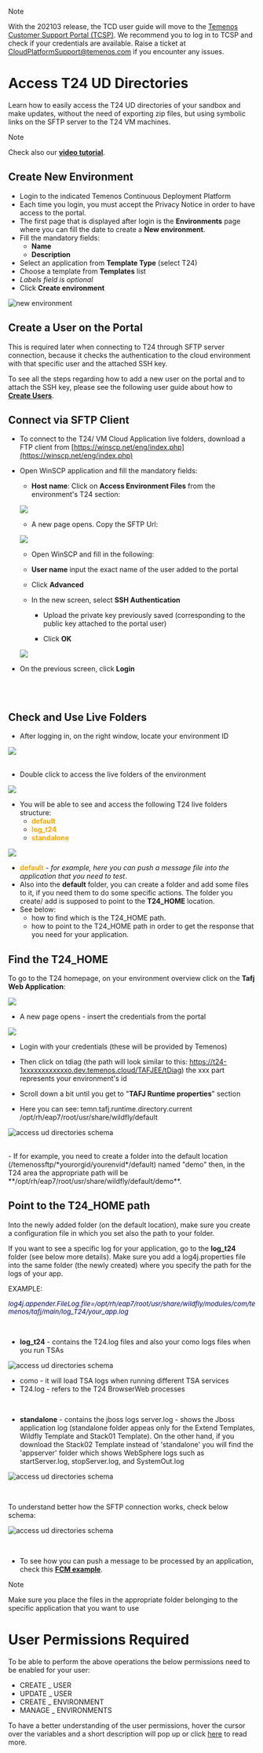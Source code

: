 > [!Note]
>  With the 202103 release, the  TCD user guide will move to the [Temenos Customer Support Portal (TCSP)](https://tcsp.temenos.com/TCD/Modules/TemenosContinuousDeployment/Overview/Overview.htm). We recommend you to log in to TCSP and check if your credentials are available. Raise a ticket at [CloudPlatformSupport@temenos.com](CloudPlatformSupport@temenos.com) if you encounter any issues.

# Access T24 UD Directories

Learn how to easily access the T24 UD directories of your sandbox and make updates, without the need of exporting zip files, but using symbolic links on the SFTP server to the T24 VM machines.

> [!Note]
> Check also our <a href="https://www.youtube.com/watch?v=wqBTV76cAOQ" target="_blank">**video tutorial**</a>. 


## Create New Environment

 - Login to the indicated Temenos Continuous Deployment Platform 
 - Each time you login, you must accept the Privacy Notice in order to have access to the portal.
 - The first page that is displayed after login is the **Environments** page where you can fill the date to create a **New environment**.
- Fill the mandatory fields:
    - **Name**
    - **Description**
- Select an application from **Template Type** (select T24)
- Choose a template from **Templates** list
- *Labels field is optional*
- Click **Create environment**

![new environment](./images/env-new.png)


## Create a User on the Portal

This is required later when connecting to T24 through SFTP server connection, because it checks the authentication to the cloud environment with that specific user and the attached SSH key. 

To see all the steps regarding how to add a new user on the portal and to attach the SSH key, please see the following user guide about how to [**Create Users**](../techguides/user-creation-in-paas.md).

## Connect via SFTP Client

 - To connect to the T24/ VM Cloud Application live folders, download a FTP client from [https://winscp.net/eng/index.php](https://winscp.net/eng/index.php)
 
 - Open WinSCP application and fill the mandatory fields:
 
    - **Host name**: Click on **Access Environment Files** from the environment's T24 section:
    
    ![](./images/access-ud-endpoint.png)

    - A new page opens. Copy the SFTP Url:

    ![](./images/copy-sftp-url.png)

     - Open WinSCP and fill in the following:
     
    - **User name** input the exact name of the user added to the portal
    
    - Click **Advanced**

    - In the new screen, select **SSH Authentication** 
 
      - Upload the private key previously saved (corresponding to the public key attached to the portal user)

      - Click **OK**

     ![](./images/access-ud-sftp-fields.png)


  - On the previous screen, click **Login**
<br>
</br>

## Check and Use Live Folders 

 - After logging in, on the right window, locate your environment ID


![](./images/environment-id.png)
<br><br>


-  Double click to access the live folders of the environment


![](./images/open-live-folders.png)



-  You will be able to see and access the following T24 live folders structure:
   - <span style="color:orange">**default**</span>
   - <span style="color:orange">**log_t24**</span>
   - <span style="color:orange">**standalone**</span>


![](./images/T24-live-folders.png)



   - <span style="color:orange">**default**</span> - *for example, here you can push a message file into the application that you need to test*. 
   - Also into the **default** folder, you can create a folder and add some files to it, if you need them to do some specific actions. The folder you create/ add is supposed to point to the **T24_HOME** location.
   - See below:
       - how to find which is the T24_HOME path.
       - how to point to the T24_HOME path in order to get the response that you need for your application.

## Find the T24_HOME

To go to the T24 homepage, on your environment overview click on the **Tafj Web Application**:

  ![](./images/tafj-web-application.png)

- A new page opens - insert the credentials from the portal 

![](./images/env_gotoapplication.png)


 - Login with your credentials (these will be provided by Temenos)

 - Then click on tdiag (the path will look similar to this: https://t24-1xxxxxxxxxxxxo.dev.temenos.cloud/TAFJEE/tDiag)  the xxx part represents your environment's id
 - Scroll down a bit until you get to "**TAFJ Runtime properties**" section
 - Here you can see: temn.tafj.runtime.directory.current	/opt/rh/eap7/root/usr/share/wildfly/default

  ![access ud directories schema](./images/env_tajfruntimeproperties.png)

<br>
- If for example, you need to create a folder into the default location (/temenossftp/*yourorgid/yourenvid*/default) named "demo" then, in the T24 area the appropriate path will be **/opt/rh/eap7/root/usr/share/wildfly/default/demo**.


## Point to the T24_HOME path ##

Into the newly added folder (on the default location), make sure you create a configuration file in which you set also the path to your folder.

If you want to see a specific log for your application, go to the  **log_t24** folder (see below more details). Make sure you add a log4j.properties file into the same folder (the newly created) where you specify the path for the logs of your app. 

EXAMPLE: 

*<span style="color:#010466;font-size:10pt;">log4j.appender.FileLog.file=/opt/rh/eap7/root/usr/share/wildfly/modules/com/temenos/tafj/main/log_T24/your_app.log</span>*

<br>

- **log_t24**</span>  - contains the T24.log files and also your como logs files when you run TSAs

 ![access ud directories schema](./images/access-ud-como.png)

   - como - it will load TSA logs when running different TSA services
   - T24.log -  refers to the T24 BrowserWeb processes


<br>

  - **standalone**</span> - contains the jboss logs
server.log - shows the Jboss application log (standalone folder appeas only for the Extend Templates, Wildfly Template and Stack01 Template). On the other hand, if you download the Stack02 Template instead of 'standalone' you will find the 'appserver' folder which shows WebSphere logs such as startServer.log, stopServer.log, and SystemOut.log 

 ![access ud directories schema](./images/access-ud-standalone.png)
<br>

<br>

To understand better how the SFTP connection works, check below schema:

![access ud directories schema](./images/access-ud-schema.png)

<br>

 - To see how you can push a message to be processed by an application, check this [**FCM example**](../techguides/fcm-configuration.md#process-messages-in-the-fcm-application).

> [!Note]
> Make sure you place the files in the appropriate folder belonging to the specific application that you want to use


# User Permissions Required
To be able to perform the above operations the below permissions need to be enabled for your user:

- CREATE _ USER
- UPDATE _ USER
- CREATE _ ENVIRONMENT
- MANAGE _ ENVIRONMENTS



To have a better understanding of the user permissions, hover the cursor over the variables and a short description will pop up or click [here](http://documentation.temenos.cloud/home/techguides/user-permissions) to read more.
